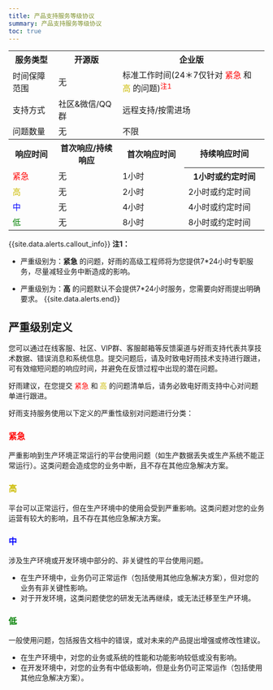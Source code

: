 ```yaml
---
title: 产品支持服务等级协议
summary: 产品支持服务等级协议
toc: true
---
```


<table>
<tr >
<th >服务类型</th>
<th>开源版</th>
<th colspan="2">企业版</th>
</tr>

<tr >
<td >时间保障范围</td>
<td>无</td>
<td colspan="2">标准工作时间(24＊7仅针对 <font color=red>紧急</font> 和 <font color="#ccbb00">高</font> 的问题)<font color=red><sup>注1</sup></font></td>
</tr>

<tr >
<td >支持方式</td>
<td>社区&微信/QQ群</td>
<td colspan="2">远程支持/按需进场</td>
</tr>

<tr >
<td >问题数量</td>
<td>无</td>
<td colspan="2">不限</td>
</tr>

<tr >
<th >响应时间</th>
<th>首次响应/持续响应</th>
<th>首次响应时间</th>
<th>持续响应时间</th>
</tr>

<tr >
<td > <font color=red>紧急</font></td>
<td>无</td>
<td>1小时</td>
<th>1小时或约定时间</th>
</tr>

<tr >
<td ><font color="#ccbb00">高</font></td>
<td>无</td>
<td>2小时</td>
<td>2小时或约定时间</td>
</tr>

<tr >
<td ><font color="blue">中</font></td>
<td>无</td>
<td>4小时</td>
<td>4小时或约定时间</td>
</tr>

<tr >
<td ><font color="green">低</font></td>
<td>无</td>
<td>8小时</td>
<td>8小时或约定时间</td>
</tr>

</table>

{{site.data.alerts.callout_info}}
**注1：**

- 严重级别为：**紧急** 的问题，好雨的高级工程师将为您提供7*24小时专职服务，尽量减轻业务中断造成的影响。 

- 严重级别为：**高** 的问题默认不会提供7*24小时服务，您需要向好雨提出明确要求。
{{site.data.alerts.end}}


## 严重级别定义

您可以通过在线客服、社区、VIP群、客服邮箱等反馈渠道与好雨支持代表共享技术数据、错误消息和系统信息。提交问题后，请及时致电好雨技术支持进行跟进，可有效缩短问题的响应时间，并避免在反馈过程中出现的潜在问题。

好雨建议，在您提交 <font color=red>紧急</font> 和 <font color=#ccbb00>高</font> 的问题清单后，请务必致电好雨支持中心对问题单进行跟进。

好雨支持服务使用以下定义的严重性级别对问题进行分类：

### <font color=red>紧急</font>

严重影响到生产环境正常运行的平台使用问题（如生产数据丢失或生产系统不能正常运行）。这类问题会造成您的业务中断，且不存在其他应急解决方案。

### <font color="#ccbb00">高</font>

平台可以正常运行，但在生产环境中的使用会受到严重影响。这类问题对您的业务运营有较大的影响，且不存在其他应急解决方案。

### <font color="blue">中</font>

涉及生产环境或开发环境中部分的、非关键性的平台使用问题。
- 在生产环境中，业务仍可正常运作（包括使用其他应急解决方案），但对您的业务有非关键性影响。
- 对于开发环境，这类问题使您的研发无法再继续，或无法迁移至生产环境。

### <font color="green">低</font>

一般使用问题，包括报告文档中的错误，或对未来的产品提出增强或修改性建议。
- 在生产环境中，对您的业务或系统的性能和功能影响较低或没有影响。
- 在开发环境中，对您的业务有中低级影响，但是业务仍可正常运作（包括使用其他应急解决方案）。